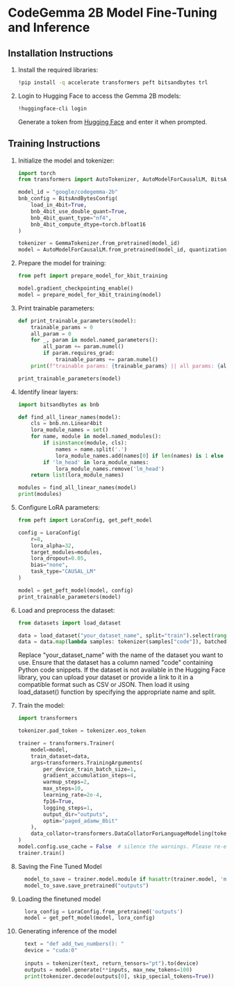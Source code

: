 # CodeGemma 2B Model Fine-Tuning and Inference

## Installation Instructions

1. Install the required libraries:
    ```bash
    !pip install -q accelerate transformers peft bitsandbytes trl
    ```

2. Login to Hugging Face to access the Gemma 2B models:
    ```bash
    !huggingface-cli login
    ```
    Generate a token from [Hugging Face](https://huggingface.co/settings/tokens) and enter it when prompted.

## Training Instructions

1. Initialize the model and tokenizer:
    ```python
    import torch
    from transformers import AutoTokenizer, AutoModelForCausalLM, BitsAndBytesConfig, GemmaTokenizer

    model_id = "google/codegemma-2b"
    bnb_config = BitsAndBytesConfig(
        load_in_4bit=True,
        bnb_4bit_use_double_quant=True,
        bnb_4bit_quant_type="nf4",
        bnb_4bit_compute_dtype=torch.bfloat16
    )

    tokenizer = GemmaTokenizer.from_pretrained(model_id)
    model = AutoModelForCausalLM.from_pretrained(model_id, quantization_config=bnb_config, device_map={"": 0})
    ```

2. Prepare the model for training:
    ```python
    from peft import prepare_model_for_kbit_training

    model.gradient_checkpointing_enable()
    model = prepare_model_for_kbit_training(model)
    ```

3. Print trainable parameters:
    ```python
    def print_trainable_parameters(model):
        trainable_params = 0
        all_param = 0
        for _, param in model.named_parameters():
            all_param += param.numel()
            if param.requires_grad:
                trainable_params += param.numel()
        print(f"trainable params: {trainable_params} || all params: {all_param} || trainable%: {100 * trainable_params / all_param}")

    print_trainable_parameters(model)
    ```

4. Identify linear layers:
    ```python
    import bitsandbytes as bnb

    def find_all_linear_names(model):
        cls = bnb.nn.Linear4bit
        lora_module_names = set()
        for name, module in model.named_modules():
            if isinstance(module, cls):
                names = name.split('.')
                lora_module_names.add(names[0] if len(names) is 1 else names[-1])
            if 'lm_head' in lora_module_names:
                lora_module_names.remove('lm_head')
        return list(lora_module_names)

    modules = find_all_linear_names(model)
    print(modules)
    ```

5. Configure LoRA parameters:
    ```python
    from peft import LoraConfig, get_peft_model

    config = LoraConfig(
        r=8,
        lora_alpha=32,
        target_modules=modules,
        lora_dropout=0.05,
        bias="none",
        task_type="CAUSAL_LM"
    )

    model = get_peft_model(model, config)
    print_trainable_parameters(model)
    ```

6. Load and preprocess the dataset:
    ```python
    from datasets import load_dataset

    data = load_dataset("your_dataset_name", split="train").select(range(7000))
    data = data.map(lambda samples: tokenizer(samples["code"]), batched=True)
    ```
    Replace "your_dataset_name" with the name of the dataset you want to use. Ensure that the dataset has a column named "code" containing Python code snippets. If the dataset is not available in the Hugging Face library, you can upload your dataset or provide a link to it in a compatible format such as CSV or JSON. Then load it using load_dataset() function by specifying the appropriate name and split.



7. Train the model:
    ```python
    import transformers

    tokenizer.pad_token = tokenizer.eos_token
    
    trainer = transformers.Trainer(
        model=model,
        train_dataset=data,
        args=transformers.TrainingArguments(
            per_device_train_batch_size=1,
            gradient_accumulation_steps=4,
            warmup_steps=2,
            max_steps=10,
            learning_rate=2e-4,
            fp16=True,
            logging_steps=1,
            output_dir="outputs",
            optim="paged_adamw_8bit"
        ),
        data_collator=transformers.DataCollatorForLanguageModeling(tokenizer, mlm=False),
    )
    model.config.use_cache = False  # silence the warnings. Please re-enable for inference!
    trainer.train()
    ```
8. Saving the Fine Tuned Model
   ```python
     model_to_save = trainer.model.module if hasattr(trainer.model, 'module') else trainer.model  # Take care of distributed/parallel training
     model_to_save.save_pretrained("outputs")
   ```
9. Loading the finetuned model
    ```python
      lora_config = LoraConfig.from_pretrained('outputs')
      model = get_peft_model(model, lora_config)
    ```
10. Generating inference of the model
    ```python
      text = "def add_two_numbers(): "
      device = "cuda:0"
      
      inputs = tokenizer(text, return_tensors="pt").to(device)
      outputs = model.generate(**inputs, max_new_tokens=100)
      print(tokenizer.decode(outputs[0], skip_special_tokens=True))
    ```
